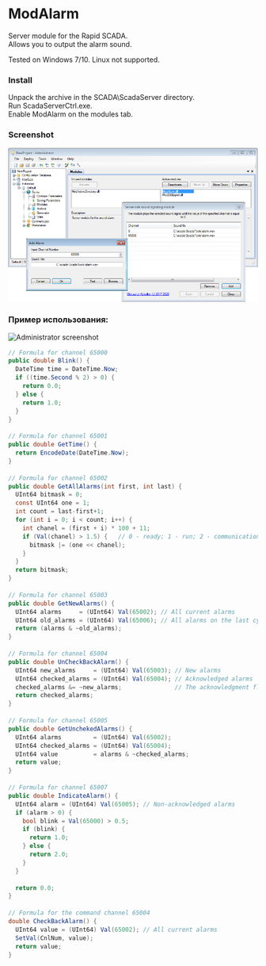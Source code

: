 ﻿# ModAlarm
Server module for the Rapid SCADA.  
Allows you to output the alarm sound.

Tested on Windows 7/10.
Linux not supported.

### Install
Unpack the archive in the SCADA\ScadaServer directory.  
Run ScadaServerCtrl.exe.  
Enable ModAlarm on the modules tab.

### Screenshot
![ModAlarm screenshot](https://github.com/kolod/modalarm/raw/master/screenshot.png)

### Пример использования:
![Administrator screenshot](https://github.com/kolod/modalarm/raw/master/screenshot-setup.png)

```C#
// Formula for channel 65000
public double Blink() {
  DateTime time = DateTime.Now;
  if ((time.Second % 2) > 0) {
    return 0.0;
  } else {
    return 1.0;
  }
}

// Formula for channel 65001
public double GetTime() {
  return EncodeDate(DateTime.Now);
}

// Formula for channel 65002
public double GetAllAlarms(int first, int last) {
  UInt64 bitmask = 0;
  const UInt64 one = 1;
  int count = last-first+1;
  for (int i = 0; i < count; i++) {
    int chanel = (first + i) * 100 + 11;
    if (Val(chanel) > 1.5) {   // 0 - ready; 1 - run; 2 - communication lost; 3 - alarm
      bitmask |= (one << chanel);
    }
  }
  return bitmask;
}

// Formula for channel 65003
public double GetNewAlarms() {
  UInt64 alarms     = (UInt64) Val(65002); // All current alarms
  UInt64 old_alarms = (UInt64) Val(65006); // All alarms on the last cycle
  return (alarms & ~old_alarms);
}

// Formula for channel 65004
public double UnCheckBackAlarm() {
  UInt64 new_alarms     = (UInt64) Val(65003); // New alarms
  UInt64 checked_alarms = (UInt64) Val(65004); // Acknowledged alarms
  checked_alarms &= ~new_alarms;               // The acknowledgment flag is resetting in the absence of an alarm
  return checked_alarms;
}

// Formula for channel 65005
public double GetUnchekedAlarms() {
  UInt64 alarms         = (UInt64) Val(65002);
  UInt64 checked_alarms = (UInt64) Val(65004);
  UInt64 value          = alarms & ~checked_alarms;
  return value;
}

// Formula for channel 65007
public double IndicateAlarm() {
  UInt64 alarm = (UInt64) Val(65005); // Non-acknowledged alarms
  if (alarm > 0) {
    bool blink = Val(65000) > 0.5;
    if (blink) {
      return 1.0;
    } else {
      return 2.0;
    }
  }

  return 0.0;
}

// Formula for the command channel 65004
double CheckBackAlarm() {
  UInt64 value = (UInt64) Val(65002); // All current alarms
  SetVal(CnlNum, value);
  return value;
}
```